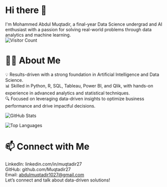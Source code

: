 # Hi there 👋
I'm Mohammed Abdul Muqtadir, a final-year Data Science undergrad and AI enthusiast with a passion for solving real-world problems through data analytics and machine learning.   
![Visitor Count](https://visitor-badge.glitch.me/badge?page_id=yourusername.yourusername)   

# 👨‍💻 About Me
💡 Results-driven with a strong foundation in Artificial Intelligence and Data Science.    
📊 Skilled in Python, R, SQL, Tableau, Power BI, and Qlik, with hands-on experience in advanced analytics and statistical techniques.   
🔍 Focused on leveraging data-driven insights to optimize business performance and drive impactful decisions.   




![GitHub Stats](https://github-readme-stats.vercel.app/api?username=Muqtadir27&show_icons=true&theme=radical)    


![Top Languages](https://github-readme-stats.vercel.app/api/top-langs/?username=Muqtadir27&layout=compact&theme=radical)   






# 📫 Connect with Me
LinkedIn: linkedin.com/in/muqtadir27    
GitHub: github.com/Muqtadir27    
Email: abdulmuqtadir1027@gmail.com    
Let’s connect and talk about data-driven solutions!     

